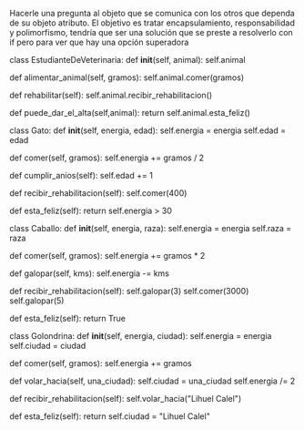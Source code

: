 Hacerle una pregunta al objeto que se comunica con los otros que dependa de su objeto atributo. El objetivo es tratar encapsulamiento, responsabilidad y polimorfismo, tendría que ser una solución que se preste a resolverlo con if pero para ver que hay una opción superadora

class EstudianteDeVeterinaria:
  def __init__(self, animal):
    self.animal

  def alimentar_animal(self, gramos):
    self.animal.comer(gramos)

  def rehabilitar(self):
    self.animal.recibir_rehabilitacion()

  def puede_dar_el_alta(self,animal):
    return self.animal.esta_feliz()

class Gato:
  def __init__(self, energia, edad):
    self.energia = energia
    self.edad = edad

  def comer(self, gramos):
    self.energia += gramos / 2

  def cumplir_anios(self):
    self.edad += 1
  
  def recibir_rehabilitacion(self):
    self.comer(400)

  def esta_feliz(self):
    return self.energia > 30

class Caballo:
  def __init__(self, energia, raza):
    self.energia = energia
    self.raza = raza

  def comer(self, gramos):
    self.energia += gramos * 2

  def galopar(self, kms):
    self.energia -= kms

  def recibir_rehabilitacion(self):
    self.galopar(3)
    self.comer(3000)
    self.galopar(5)

  def esta_feliz(self):
    return True

class Golondrina:
  def __init__(self, energia, ciudad):
    self.energia = energia
    self.ciudad = ciudad

  def comer(self, gramos):
    self.energia += gramos

  def volar_hacia(self, una_ciudad):
    self.ciudad = una_ciudad
    self.energia /= 2
  
  def recibir_rehabilitacion(self):
    self.volar_hacia("Lihuel Calel")
  
  def esta_feliz(self):
    return self.ciudad = "Lihuel Calel"
